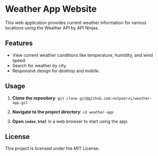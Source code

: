 # Weather App Website

This web application provides current weather information for various locations using the Weather API by API Ninjas.

## Features
- View current weather conditions like temperature, humidity, and wind speed.
- Search for weather by city.
- Responsive design for desktop and mobile.

## Usage
1. **Clone the repository**:
    `git clone git@github.com:notpoorvi/weather-app.git`

2. **Navigate to the project directory**:
    `cd weather-app`

3. **Open `index.html`** in a web browser to start using the app.

## License
This project is licensed under the MIT License.